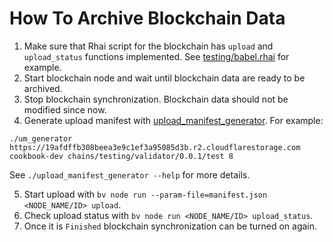# How To Archive Blockchain Data 

1. Make sure that Rhai script for the blockchain has `upload` and `upload_status` functions implemented. See [testing/babel.rhai](babel_api/protocols/testing/babel.rhai) for example.
2. Start blockchain node and wait until blockchain data are ready to be archived.
3. Stop blockchain synchronization. Blockchain data should not be modified since now.
4. Generate upload manifest with [upload_manifest_generator](https://github.com/blockjoy/blockvisor/releases/latest). For example:
```shell
./um_generator https://19afdffb308beea3e9c1ef3a95085d3b.r2.cloudflarestorage.com cookbook-dev chains/testing/validator/0.0.1/test 8
```
See `./upload_manifest_generator --help` for more details.

5. Start upload with `bv node run --param-file=manifest.json <NODE_NAME/ID> upload`.
6. Check upload status with `bv node run <NODE_NAME/ID> upload_status`.
7. Once it is `Finished` blockchain synchronization can be turned on again.
